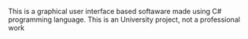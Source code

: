 This is a graphical user interface based softaware made using C# programming language.
This is an University project, not a professional work
